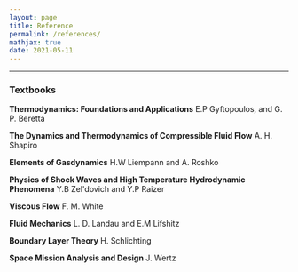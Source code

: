 ```yaml
---
layout: page
title: Reference
permalink: /references/
mathjax: true
date: 2021-05-11
---
```


<hr>

### Textbooks

**Thermodynamics: Foundations and Applications**
E.P Gyftopoulos, and G. P. Beretta

**The Dynamics and Thermodynamics of Compressible Fluid Flow**
A. H. Shapiro

**Elements of Gasdynamics**
H.W Liempann and A. Roshko

**Physics of Shock Waves and High Temperature Hydrodynamic Phenomena**
Y.B Zel'dovich and Y.P Raizer

**Viscous Flow**
F. M. White

**Fluid Mechanics**
L. D. Landau and E.M Lifshitz

**Boundary Layer Theory**
H. Schlichting

**Space Mission Analysis and Design**
J. Wertz



